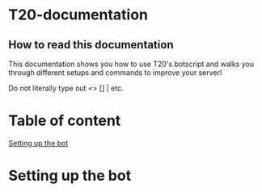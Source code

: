 # T20-documentation

## How to read this documentation

This documentation shows you how to use T20's botscript and walks you through different setups and commands to improve your server!

Do not literally type out <> [] | etc.

# Table of content

[Setting up the bot](#-Setting-up-the-bot)

# Setting up the bot


